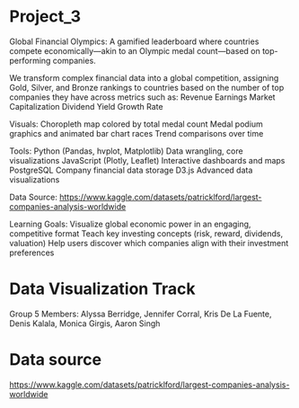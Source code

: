 # Project_3



Global Financial Olympics: A gamified leaderboard where countries compete economically—akin to an Olympic medal count—based on top-performing companies.

We transform complex financial data into a global competition, assigning Gold, Silver, and Bronze rankings to countries based on the number of top companies they have across metrics such as:
Revenue
Earnings
Market Capitalization
Dividend Yield
Growth Rate

Visuals:
Choropleth map colored by total medal count
Medal podium graphics and animated bar chart races
Trend comparisons over time

Tools:
Python (Pandas, hvplot, Matplotlib)	Data wrangling, core visualizations
JavaScript (Plotly, Leaflet)	Interactive dashboards and maps
PostgreSQL	Company financial data storage
D3.js	Advanced data visualizations

Data Source:
https://www.kaggle.com/datasets/patricklford/largest-companies-analysis-worldwide

Learning Goals:
Visualize global economic power in an engaging, competitive format
Teach key investing concepts (risk, reward, dividends, valuation)
Help users discover which companies align with their investment preferences


Data Visualization Track 
=======
Group 5 Members:
Alyssa Berridge, Jennifer Corral, Kris De La Fuente, Denis Kalala, Monica Girgis, Aaron Singh
 
# Data source
https://www.kaggle.com/datasets/patricklford/largest-companies-analysis-worldwide
